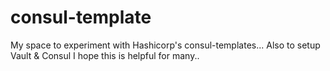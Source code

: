 # consul-template
My space to experiment with Hashicorp's consul-templates... Also to setup Vault &amp; Consul
I hope this is helpful for many..

